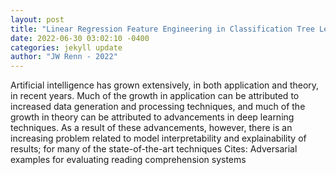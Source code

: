 ```yaml
--- 
layout: post 
title: "Linear Regression Feature Engineering in Classification Tree Learning" 
date: 2022-06-30 03:02:10 -0400 
categories: jekyll update 
author: "JW Renn - 2022" 
--- 
```

Artificial intelligence has grown extensively, in both application and theory, in recent years. Much of the growth in application can be attributed to increased data generation and processing techniques, and much of the growth in theory can be attributed to advancements in deep learning techniques. As a result of these advancements, however, there is an increasing problem related to model interpretability and explainability of results; for many of the state-of-the-art techniques Cites: Adversarial examples for evaluating reading comprehension systems